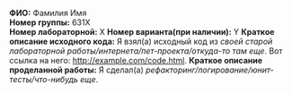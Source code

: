 **ФИО:** Фамилия Имя  
**Номер группы:** 631Х  
**Номер лабораторной:** Х  **Номер варианта(при наличии):** Y
**Краткое описание исходного кода:** Я взял(а) исходный код из *своей старой лабораторной работы/интернета/пет-проекта/откуда-то там еще*. Вот ссылка на него: http://example.com/code.html.
**Краткое описание проделанной работы:** Я сделал(а) *рефакторинг/логирование/юнит-тесты/что-нибудь еще*.